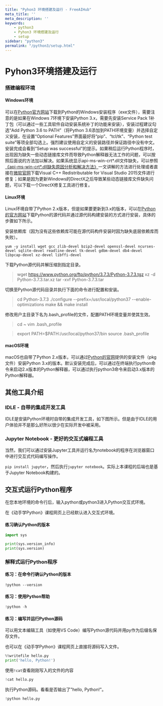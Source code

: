```yaml
---
title: "Pyhon3 环境搭建及运行 - FreeAIHub"
meta_title: ''
meta_description: ''
keywords: 
    - python3
    - Pyhon3 环境搭建及运行
    - setup
sidebar: "python3"
permalink: "/python3/setup.html"
---
```

# Pyhon3环境搭建及运行

### 搭建编程环境

#### Windows环境

可以在[Python官方网站](https://www.python.org)下载到Python的Windows安装程序（exe文件），需要注意的是如果在Windows 7环境下安装Python 3.x，需要先安装Service Pack 1补丁包（可以通过一些工具软件自动安装系统补丁的功能来安装），安装过程建议勾选“Add Python 3.6 to PATH”（将Python 3.6添加到PATH环境变量）并选择自定义安装，在设置“Optional Features”界面最好将“pip”、“tcl/tk”、“Python test suite”等项全部勾选上。强烈建议使用自定义的安装路径并保证路径中没有中文。安装完成会看到“Setup was successful”的提示。如果稍后运行Python程序时，出现因为缺失一些动态链接库文件而导致Python解释器无法工作的问题，可以按照后面说的方法加以解决。如果系统显示api-ms-win-crt\*.dll文件缺失，可以参照[《api-ms-win-crt\*.dll缺失原因分析和解决方法》]()一文讲解的方法进行处理或者直接在[微软官网](https://www.microsoft.com/zh-cn/download/details.aspx?id=48145)下载Visual C++ Redistributable for Visual Studio 2015文件进行修复；如果是因为更新Windows的DirectX之后导致某些动态链接库文件缺失问题，可以下载一个DirectX修复工具进行修复。

#### Linux环境

Linux环境自带了Python 2.x版本，但是如果要更新到3.x的版本，可以在[Python的官方网站](https://www.python.org)下载Python的源代码并通过源代码构建安装的方式进行安装，具体的步骤如下所示。

安装依赖库（因为没有这些依赖库可能在源代码构件安装时因为缺失底层依赖库而失败）。

`yum -y install wget gcc zlib-devel bzip2-devel openssl-devel ncurses-devel sqlite-devel readline-devel tk-devel gdbm-devel db4-devel libpcap-devel xz-devel libffi-devel`

下载Python源代码并解压缩到指定目录。

>wget https://www.python.org/ftp/python/3.7.3/Python-3.7.3.tgz
>xz -d Python-3.7.3.tar.xz
>tar -xvf Python-3.7.3.tar


切换至Python源代码目录并执行下面的命令进行配置和安装。

>cd Python-3.7.3
>./configure --prefix=/usr/local/python37 --enable-optimizations
>make && make install

修改用户主目录下名为.bash_profile的文件，配置PATH环境变量并使其生效。
>cd ~
>vim .bash_profile


>export PATH=$PATH:/usr/local/python37/bin
>source .bash_profile


#### macOS环境

macOS也自带了Python 2.x版本，可以通过[Python的官网](https://www.python.org)提供的安装文件（pkg文件）安装Python 3.x的版本。默认安装完成后，可以通过在终端执行python命令来启动2.x版本的Python解释器，可以通过执行python3命令来启动3.x版本的Python解释器。

## 其他工具介绍

### IDLE - 自带的集成开发工具

IDLE是安装Python环境时自带的集成开发工具，如下图所示。但是由于IDLE的用户体验并不是那么好所以很少在实际开发中被采用。

### Jupyter Notebook - 更好的交互式编程工具

当然，我们可以通过安装Jupyter工具并运行名为notebook的程序在浏览器窗口中进行交互式代码编写操作。

`pip install jupyter`，然后执行`jupyter notebook`。实际上本课程的后端也是基于Jupyter Notebook构建的。

## 交互式运行Python程序

在您本地环境的命令行后，输入python或python3进入Python交互式环境。

在《动手学Python》课程网页上已经默认进入交互式环境。

#### 练习确认Python的版本

```Python
import sys

print(sys.version_info)
print(sys.version)
```

### 解释式运行Python程序 

#### 练习：在命令行确认Python的版本

```Shell
!python --version
```

#### 练习：使用Python帮助

```Python
!python -h
```

#### 练习：编写并运行Python源码

可以用文本编辑工具（如使用VS Code）编写Python源代码并用py作为后缀名保存文件。

也可以在《动手学Python》课程网页上直接将源码写入文件。

```Python
%%writefile hello.py
print('hello, Python!')
```
使用`!cat`查看刚刚写入的文件的内容

```Python
!cat hello.py
```

执行Python源码。看看是否输出了"hello, Python!"。

```Python
!python hello.py
```



<code class=backend-type backend-type=free></code>
<code class=gatsby-kernelname data-language=python></code>
<script type="text/javascript" src="https://cdn.freeaihub.com/asset/js/cell.js"></script>
